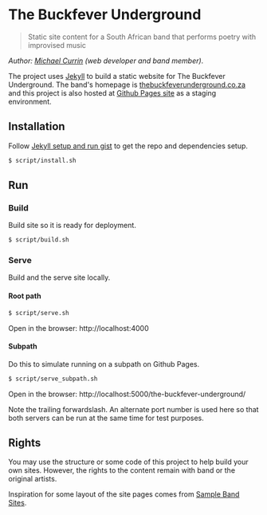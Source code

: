 # The Buckfever Underground
> Static site content for a South African band that performs poetry with improvised music

_Author: [Michael Currin](https://github.com/MichaelCurrin) (web developer and band member)_.

The project uses [Jekyll](http://jekyllrb.com/) to build a static website for The Buckfever Underground. The band's homepage is [thebuckfeverunderground.co.za](http://thebuckfeverunderground.co.za/) and this project is also hosted at [Github Pages site](https://michaelcurrin.github.io/thebuckfeverground/) as a staging environment.


## Installation

Follow [Jekyll setup and run gist](https://gist.github.com/MichaelCurrin/1085ab164550b31272699920b5549d4b) to get the repo and dependencies setup.

```bash
$ script/install.sh
```


## Run

### Build

Build site so it is ready for deployment.

```bash
$ script/build.sh
```

### Serve

Build and the serve site locally.

#### Root path

```bash
$ script/serve.sh
```

Open in the browser: http://localhost:4000

#### Subpath

Do this to simulate running on a subpath on Github Pages.

```bash
$ script/serve_subpath.sh
```

Open in the browser: http://localhost:5000/the-buckfever-underground/

Note the trailing forwardslash. An alternate port number is used here so that both servers can be run at the same time for test purposes.


## Rights

You may use the structure or some code of this project to help build your own sites. However, the rights to the content remain with band or the original artists.

Inspiration for some layout of the site pages comes from [Sample Band Sites](https://bandzoogle.com/sample-band-sites).
